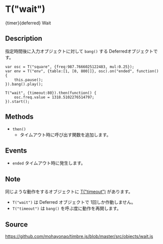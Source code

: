 T("wait")
=========
{timer}{deferred} Wait

## Description ##
指定時間後に入力オブジェクトに対して `bang()` する Deferredオブジェクトです。

```timbre
var osc = T("square", {freq:987.7666025122483, mul:0.25});
var env = T("env", {table:[1, [0, 800]]}, osc).on("ended", function() {
    this.pause();
}).bang().play();

T("wait", {timeout:80}).then(function() {
    osc.freq.value = 1318.5102276514797;
}).start();
```

## Methods ##
- `then()`
  - タイムアウト時に呼び出す関数を追加します。

## Events ##
- `ended` タイムアウト時に発生します。

## Note ##
同じような動作をするオブジェクトに [T("timeout")](./timeout.html) があります。

- `T("wait")` は Deferred オブジェクトで 1回しか作動しません。
- `T("timeout")` は `bang()` を呼ぶ度に動作を再開します。

## Source ##
https://github.com/mohayonao/timbre.js/blob/master/src/objects/wait.js
